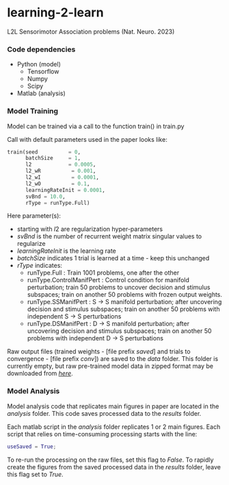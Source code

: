 # learning-2-learn
L2L Sensorimotor Association problems (Nat. Neuro. 2023)

### Code dependencies
* Python (model)
  * Tensorflow
  * Numpy
  * Scipy
* Matlab (analysis)

### Model Training
Model can be trained via a call to the function train() in train.py

Call with default parameters used in the paper looks like:

```python
train(seed          = 0,
      batchSize     = 1,
      l2            = 0.0005,
      l2_wR          = 0.001,
      l2_wI          = 0.0001,
      l2_wO          = 0.1,
      learningRateInit = 0.0001,
      svBnd = 10.0,
      rType = runType.Full)
```
Here parameter(s):
* starting with $l2$ are regularization hyper-parameters
* $svBnd$ is the number of recurrent weight matrix singular values to regularize
* $learningRateInit$ is the learning rate
* $batchSize$ indicates 1 trial is learned at a time - keep this unchanged
* $rType$ indicates:
  * runType.Full : Train 1001 problems, one after the other
  * runType.ControlManifPert : Control condition for manifold perturbation; train 50 problems to uncover decision and stimulus subspaces; train on another 50 problems with frozen output weights.
  * runType.SSManifPert : S &rarr; S manifold perturbation; after uncovering decision and stimulus subspaces; train on another 50 problems with independent S &rarr; S perturbations
  * runType.DSManifPert : D &rarr; S manifold perturbation; after uncovering decision and stimulus subspaces; train on another 50 problems with independent D &rarr; S perturbations
  
Raw output files (trained weights - [file prefix *saved*] and trials to convergence - [file prefix *conv*]) are saved to the *data* folder. This folder is currently empty, but raw pre-trained model data in zipped format may be downloaded from *[here](https://drive.google.com/file/d/18aYDDRsktOVo5UU9bt14I0j0Ezba_0rw/view?usp=share_link)*.


### Model Analysis

Model analysis code that replicates main figures in paper are located in the *analysis* folder. This code saves processed data to the *results* folder.

Each matlab script in the *analysis* folder replicates 1 or 2 main figures. Each script that relies on time-consuming processing starts with the line:
```matlab
useSaved = True;
```
To re-run the processing on the raw files, set this flag to *False*. To rapidly create the figures from the saved processed data in the *results* folder, leave this flag set to *True*.
